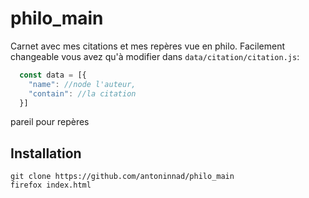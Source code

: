# philo_main

Carnet avec mes citations et mes repères vue en philo. Facilement changeable vous avez qu'à modifier dans `data/citation/citation.js`:
```js
  const data = [{
    "name": //node l'auteur,
    "contain": //la citation
  }]

```
pareil pour repères
## Installation
```console
git clone https://github.com/antoninnad/philo_main
firefox index.html
```
